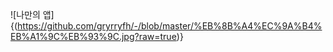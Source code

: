 ![나만의 앱]{(https://github.com/gryrryfh/-/blob/master/%EB%8B%A4%EC%9A%B4%EB%A1%9C%EB%93%9C.jpg?raw=true)}
